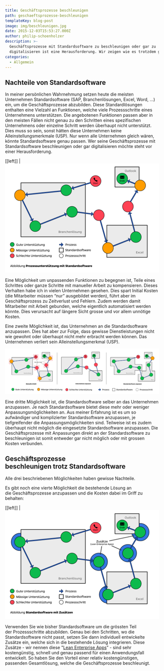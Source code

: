 ```yaml
---
title: Geschäftsprozesse beschleunigen
path: geschaeftsprozesse-beschleunigen
templateKey: blog-post
image: img/beschleunigen.jpg
date: 2015-12-03T15:53:27.000Z
author: philip-schoenholzer
description: >-
  Geschäftsprozesse mit Standardsoftware zu beschleunigen oder gar zu
  digitalisieren ist eine Herausforderung. Wir zeigen wie es trotzdem geht.
categories:
  - Allgemein
---
```


<h2>Nachteile von Standardsoftware</h2>

In meiner persönlichen Wahrnehmung setzen heute die meisten Unternehmen Standardsoftware (SAP, Branchenlösungen, Excel, Word, …) ein, um die Geschäftsprozesse abzubilden. Diese Standardlösungen enthalten eine Vielzahl an Funktionen, welche viele Prozessschritte eines Unternehmens unterstützen. Die angebotenen Funktionen passen aber in den meisten Fällen nicht genau zu den Schritten eines spezifischen Unternehmens oder einzelne Schritt werden überhaupt nicht unterstützt. Dies muss so sein, sonst hätten diese Unternehmen keine Alleinstellungsmerkmale (USP). Nur wenn alle Unternehmen gleich wären, könnte Standardsoftware genau passen. Wer seine Geschäftsprozesse mit Standardsoftware beschleunigen oder gar digitalisieren möchte steht vor einer Herausforderung.

[[left]]
|![Prozessunterstützung mit Standardsoftware](img/prozessunterstuetzung-mit-standardsoftware.png)

Eine Möglichkeit um unpassenden Funktionen zu begegnen ist, Teile eines Schrittes oder ganze Schritte mit manueller Arbeit zu kompensieren. Dieses Verhalten habe ich in vielen Unternehmen gesehen. Dies spart Initial Kosten (die Mitarbeiter müssen “nur” ausgebildet werden), führt aber im Geschäftsprozess zu Zeitverlust und Fehlern. Zudem werden damit Mitarbeiter mit Arbeit gebunden, welche eigentlich automatisiert werden könnte. Dies verursacht auf längere Sicht grosse und vor allem unnötige Kosten.

Eine zweite Möglichkeit ist, das Unternehmen an die Standardsoftware anzupassen. Dies hat aber zur Folge, dass gewisse Dienstleistungen nicht wie gewohnt oder überhaupt nicht mehr erbracht werden können. Das Unternehmen verliert sein Alleinstellungsmerkmal (USP).

![Manuell Anpassen](img/manuell-anpassen.png)

Eine dritte Möglichkeit ist, die Standardsoftware selber an das Unternehmen anzupassen. Je nach Standardsoftware bietet diese mehr oder weniger Anpassungsmöglichkeiten an. Aus meiner Erfahrung ist es um so aufwändiger und komplizierter Standardsoftware anzupassen, je tiefgreifender die Anpassungsmöglichkeiten sind. Teilweise ist es zudem überhaupt nicht möglich die eingesetzte Standardsoftware anzupassen. Die Geschäftsprozesse mit Anpassungen direkt an der Standardsoftware zu beschleunigen ist somit entweder gar nicht möglich oder mit grossen Kosten verbunden.

<h2>Geschäftsprozesse beschleunigen trotz Standardsoftware</h2>

Alle drei beschriebenen Möglichkeiten haben gewisse Nachteile.

Es gibt noch eine vierte Möglichkeit die bestehende Lösung an die Geschäftsprozesse anzupassen und die Kosten dabei im Griff zu behalten:

[[left]]
|![Geschäftsprozesse mit Zusätzen beschleunigen](img/zusaetze.png)

Verwenden Sie wie bisher Standardsoftware um die grössten Teil der Prozessschritte abzubilden. Genau bei den Schritten, wo die Standardsoftware nicht passt, setzen Sie dann individuell entwickelte Zusätze ein, welche sich in die bestehende Lösung integrieren. Diese Zusätze - wir nennen diese "<a href="http://lean-enterprise-app.com" target="_blank">Lean Enterprise Apps</a>” - sind sehr kostengünstig, schnell und genau passend für einen Anwendungsfall entwickelt. So haben Sie den Vorteil einer relativ kostengünstigen, passenden Gesamtlösung, welche die Geschäftsprozesse beschleunigt.
